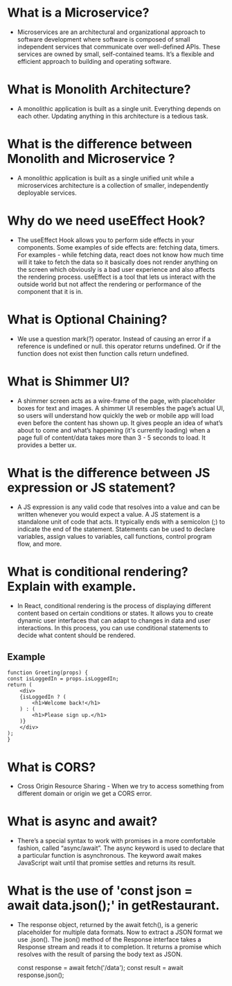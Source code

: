 # What is a Microservice?

- Microservices are an architectural and organizational approach to software development where software is composed of small independent services that communicate over well-defined APIs. These services are owned by small, self-contained teams.
  It’s a flexible and efficient approach to building and operating software.

# What is Monolith Architecture?

- A monolithic application is built as a single unit. Everything depends on each other. Updating anything in this architecture is a tedious task.

# What is the difference between Monolith and Microservice ?

- A monolithic application is built as a single unified unit while a microservices architecture is a collection of smaller, independently deployable services.

# Why do we need useEffect Hook?

- The useEffect Hook allows you to perform side effects in your components. Some examples of side effects are:
  fetching data, timers.
  For examples - while fetching data, react does not know how much time will it take to fetch the data so it basically does not render anything on the screen which obviously is a bad user experience and also affects the rendering process. useEffect is a tool that lets us interact with the outside world but not affect the rendering or performance of the component that it is in.

# What is Optional Chaining?

- We use a question mark(?) operator. Instead of causing an error if a reference is undefined or null.
  this operator returns undefined. Or if the function does not exist then function calls return undefined.

# What is Shimmer UI?

- A shimmer screen acts as a wire-frame of the page, with placeholder boxes for text and images.
  A shimmer UI resembles the page’s actual UI, so users will understand how quickly the web or mobile app will load even
  before the content has shown up. It gives people an idea of what’s about to come and what’s happening (it's currently loading) when a page full of content/data takes more than 3 - 5 seconds to load. It provides a better ux.

# What is the difference between JS expression or JS statement?

- A JS expression is any valid code that resolves into a value and can be written whenever you would expect a value.
  A JS statement is a standalone unit of code that acts. It typically ends with a semicolon (;) to indicate the end of the statement. Statements can be used to declare variables, assign values to variables, call functions, control program flow, and more.

# What is conditional rendering? Explain with example.

- In React, conditional rendering is the process of displaying different content based on certain conditions or states.
  It allows you to create dynamic user interfaces that can adapt to changes in data and user interactions.
  In this process, you can use conditional statements to decide what content should be rendered.

## Example

    function Greeting(props) {
    const isLoggedIn = props.isLoggedIn;
    return (
        <div>
        {isLoggedIn ? (
            <h1>Welcome back!</h1>
        ) : (
            <h1>Please sign up.</h1>
        )}
        </div>
    );
    }

# What is CORS?

- Cross Origin Resource Sharing - When we try to access something from different domain or origin we get a CORS error.

# What is async and await?

- There’s a special syntax to work with promises in a more comfortable fashion, called “async/await”.
  The async keyword is used to declare that a particular function is asynchronous. The keyword await makes JavaScript wait until that promise settles and returns its result.

# What is the use of 'const json = await data.json();' in getRestaurant.

- The response object, returned by the await fetch(), is a generic placeholder for multiple data formats.
  Now to extract a JSON format we use .json(). The json() method of the Response interface takes a Response stream and reads it to completion. It returns a promise which resolves with the result of parsing the body text as JSON.

  const response = await fetch('/data');
  const result = await response.json();
